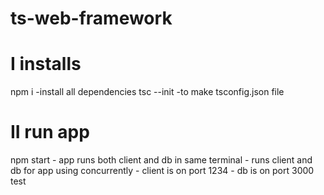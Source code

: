 # ts-web-framework

# I installs

npm i -install all dependencies
tsc --init -to make tsconfig.json file

# II run app

npm start - app runs both client and db in same terminal - runs client and db for app using concurrently - client is on port 1234 - db is on port 3000
test
